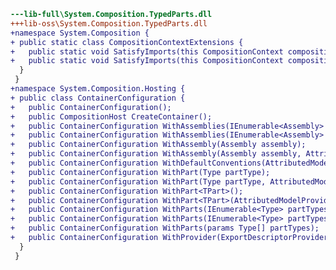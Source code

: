 ﻿```diff
---lib-full\System.Composition.TypedParts.dll
+++lib-oss\System.Composition.TypedParts.dll
+namespace System.Composition {
+ public static class CompositionContextExtensions {
+   public static void SatisfyImports(this CompositionContext compositionContext, object objectWithLooseImports);
+   public static void SatisfyImports(this CompositionContext compositionContext, object objectWithLooseImports, AttributedModelProvider conventions);
  }
 }
+namespace System.Composition.Hosting {
+ public class ContainerConfiguration {
+   public ContainerConfiguration();
+   public CompositionHost CreateContainer();
+   public ContainerConfiguration WithAssemblies(IEnumerable<Assembly> assemblies);
+   public ContainerConfiguration WithAssemblies(IEnumerable<Assembly> assemblies, AttributedModelProvider conventions);
+   public ContainerConfiguration WithAssembly(Assembly assembly);
+   public ContainerConfiguration WithAssembly(Assembly assembly, AttributedModelProvider conventions);
+   public ContainerConfiguration WithDefaultConventions(AttributedModelProvider conventions);
+   public ContainerConfiguration WithPart(Type partType);
+   public ContainerConfiguration WithPart(Type partType, AttributedModelProvider conventions);
+   public ContainerConfiguration WithPart<TPart>();
+   public ContainerConfiguration WithPart<TPart>(AttributedModelProvider conventions);
+   public ContainerConfiguration WithParts(IEnumerable<Type> partTypes);
+   public ContainerConfiguration WithParts(IEnumerable<Type> partTypes, AttributedModelProvider conventions);
+   public ContainerConfiguration WithParts(params Type[] partTypes);
+   public ContainerConfiguration WithProvider(ExportDescriptorProvider exportDescriptorProvider);
  }
 }
```
